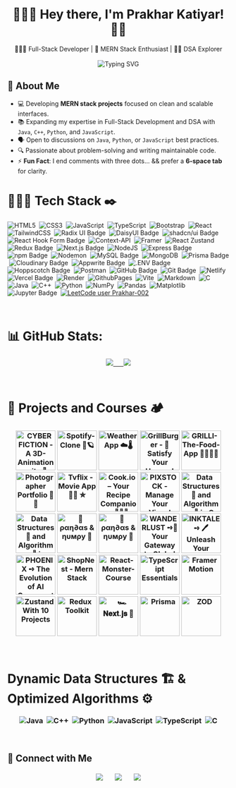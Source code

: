 <!--
**Prakhar-002/Prakhar-002** is a ✨ _special_ ✨ repository because its `README.md` (this file) appears on your GitHub profile.

Here are some ideas to get you started:

- 🔭 I’m currently working on ...
- 🌱 I’m currently learning ...
- 👯 I’m looking to collaborate on ...
- 🤔 I’m looking for help with ...
- 💬 Ask me about ...
- 📫 How to reach me: ...
- 😄 Pronouns: ...
- ⚡ Fun fact: ...
-->

<h1 align="center">🙋🏻‍♂️ Hey there, I'm Prakhar Katiyar! 🐻‍❄️</h1>

<p align="center">
   👨🏻‍💻 Full-Stack Developer | 👻 MERN Stack Enthusiast | 🕵🏻 DSA Explorer <br><br>
  <img src="https://readme-typing-svg.herokuapp.com?font=Fira+Code&weight=600&pause=1000&color=00ffee&center=true&vCenter=true&width=500&lines=Code.+Create.+Repeat.;Stay+Curious+💭;Debug.+Deploy.+Deliver.;Building+One+Project+at+a+Time📑.;Typing+Code+with+Coffee+%E2%98%95.;Dream+💡+Build+🛠️+Conquer+❤️;&cursorColor=ff4ecd" alt="Typing SVG" />

</p>

## 💫 About Me

- 💻 Developing **MERN stack projects** focused on clean and scalable interfaces.  
- 📚 Expanding my expertise in Full-Stack Development and DSA with `Java`, `C++`, `Python`, and `JavaScript`.  
- 🗣️ Open to discussions on `Java`, `Python`, or `JavaScript` best practices.  
- 🔍 Passionate about problem-solving and writing maintainable code.  
- ⚡ **Fun Fact**: I end comments with three dots... && prefer a **6-space tab** for clarity.

# 👨🏻‍💻 Tech Stack ✒️

![HTML5](https://img.shields.io/badge/html5-%23E34F26.svg?style=for-the-badge&logo=html5&logoColor=white) &nbsp;![CSS3](https://img.shields.io/badge/css3-%231572B6.svg?style=for-the-badge&logo=css3&logoColor=white) &nbsp;![JavaScript](https://img.shields.io/badge/javascript-%23323330.svg?style=for-the-badge&logo=javascript&logoColor=%23F7DF1E) &nbsp;![TypeScript](https://img.shields.io/badge/typescript-%23007ACC.svg?style=for-the-badge&logo=typescript&logoColor=white) &nbsp;![Bootstrap](https://img.shields.io/badge/bootstrap-%238511FA.svg?style=for-the-badge&logo=bootstrap&logoColor=white) &nbsp;![React](https://img.shields.io/badge/react-%2320232a.svg?style=for-the-badge&logo=react&logoColor=%2361DAFB) &nbsp;![TailwindCSS](https://img.shields.io/badge/tailwindcss-%2338B2AC.svg?style=for-the-badge&logo=tailwind-css&logoColor=white) &nbsp;![Radix UI Badge](https://img.shields.io/badge/Radix%20UI-161618?logo=radixui&logoColor=fff&style=for-the-badge) &nbsp;![DaisyUI Badge](https://img.shields.io/badge/DaisyUI-1AD1A5?logo=daisyui&logoColor=fff&style=for-the-badge) &nbsp;![shadcn/ui Badge](https://img.shields.io/badge/shadcn%2Fui-000?logo=shadcnui&logoColor=fff&style=for-the-badge) &nbsp;![React Hook Form Badge](https://img.shields.io/badge/React%20Hook%20Form-EC5990?logo=reacthookform&logoColor=fff&style=for-the-badge) &nbsp;![Context-API](https://img.shields.io/badge/Context--Api-000000?style=for-the-badge&logo=react) &nbsp;![Framer](https://img.shields.io/badge/Framer-black?style=for-the-badge&logo=framer&logoColor=blue) &nbsp;![React Zustand](https://camo.githubusercontent.com/42013a0127faee36efe5d464b73bc1172e62be46f4b3a232e20ea518a26845a2/68747470733a2f2f696d672e736869656c64732e696f2f62616467652f72656163742532307a757374616e642d2532333230323332612e7376673f7374796c653d666f722d7468652d6261646765266c6f676f3d7265616374266c6f676f436f6c6f723d253233363144414642) &nbsp;![Redux Badge](https://img.shields.io/badge/Redux-764ABC?logo=redux&logoColor=fff&style=for-the-badge) &nbsp;![Next.js Badge](https://img.shields.io/badge/Next.js-000?logo=nextdotjs&logoColor=fff&style=for-the-badge) &nbsp;![NodeJS](https://img.shields.io/badge/node.js-6DA55F?style=for-the-badge&logo=node.js&logoColor=white) &nbsp;![Express Badge](https://img.shields.io/badge/Express-000?logo=express&logoColor=fff&style=for-the-badge) &nbsp;![npm Badge](https://img.shields.io/badge/npm-CB3837?logo=npm&logoColor=fff&style=for-the-badge) &nbsp;![Nodemon](https://img.shields.io/badge/NODEMON-%23323330.svg?style=for-the-badge&logo=nodemon&logoColor=%BBDEAD) &nbsp;![MySQL Badge](https://img.shields.io/badge/MySQL-4479A1?logo=mysql&logoColor=fff&style=for-the-badge) &nbsp;![MongoDB](https://img.shields.io/badge/MongoDB-%234ea94b.svg?style=for-the-badge&logo=mongodb&logoColor=white) &nbsp;![Prisma Badge](https://img.shields.io/badge/Prisma-2D3748?logo=prisma&logoColor=fff&style=for-the-badge) &nbsp;![Cloudinary Badge](https://img.shields.io/badge/Cloudinary-3448C5?logo=cloudinary&logoColor=fff&style=for-the-badge) &nbsp;![Appwrite Badge](https://img.shields.io/badge/Appwrite-FD366E?logo=appwrite&logoColor=fff&style=for-the-badge) &nbsp;![.ENV Badge](https://img.shields.io/badge/.ENV-ECD53F?logo=dotenv&logoColor=000&style=for-the-badge) &nbsp;![Hoppscotch Badge](https://img.shields.io/badge/Hoppscotch-09090B?logo=hoppscotch&logoColor=fff&style=for-the-badge) &nbsp;![Postman](https://img.shields.io/badge/Postman-FF6C37?style=for-the-badge&logo=postman&logoColor=white) &nbsp;![GitHub Badge](https://img.shields.io/badge/GitHub-181717?logo=github&logoColor=fff&style=for-the-badge) &nbsp;![Git Badge](https://img.shields.io/badge/Git-F05032?logo=git&logoColor=fff&style=for-the-badge) &nbsp;![Netlify](https://img.shields.io/badge/netlify-%23000000.svg?style=for-the-badge&logo=netlify&logoColor=#00C7B7) &nbsp;![Vercel Badge](https://img.shields.io/badge/Vercel-000?logo=vercel&logoColor=fff&style=for-the-badge) &nbsp;![Render](https://img.shields.io/badge/Render-%46E3B7.svg?style=for-the-badge&logo=render&logoColor=white) &nbsp;![GithubPages](https://img.shields.io/badge/github%20pages-121013?style=for-the-badge&logo=github&logoColor=white) &nbsp;![Vite](https://img.shields.io/badge/vite-%23646CFF.svg?style=for-the-badge&logo=vite&logoColor=white) &nbsp;![Markdown](https://img.shields.io/badge/markdown-%23000000.svg?style=for-the-badge&logo=markdown&logoColor=white) &nbsp;![C](https://img.shields.io/badge/c-%2300599C.svg?style=for-the-badge&logo=c&logoColor=white) &nbsp;![Java](https://img.shields.io/badge/java-%23ED8B00.svg?style=for-the-badge&logo=openjdk&logoColor=white) &nbsp;![C++](https://img.shields.io/badge/c++-%2300599C.svg?style=for-the-badge&logo=c%2B%2B&logoColor=white) &nbsp;![Python](https://img.shields.io/badge/python-3670A0?style=for-the-badge&logo=python&logoColor=ffdd54) &nbsp;![NumPy](https://img.shields.io/badge/numpy-%23013243.svg?style=for-the-badge&logo=numpy&logoColor=white) &nbsp;![Pandas](https://img.shields.io/badge/pandas-%23150458.svg?style=for-the-badge&logo=pandas&logoColor=white) &nbsp;![Matplotlib](https://img.shields.io/badge/Matplotlib-%23000000.svg?style=for-the-badge&logo=Matplotlib&logoColor=white) &nbsp;![Jupyter Badge](https://img.shields.io/badge/Jupyter-F37626?logo=jupyter&logoColor=fff&style=for-the-badge) &nbsp;[![LeetCode user Prakhar-002](https://img.shields.io/badge/dynamic/json?style=for-the-badge&labelColor=black&color=%23ffa116&label=Solved&query=solvedOverTotal&url=https%3A%2F%2Fleetcode-badge.vercel.app%2Fapi%2Fusers%2FPrakhar-002&logo=leetcode&logoColor=yellow)](https://leetcode.com/Prakhar-002/)

</br>

# 📊 GitHub Stats:

<h3  align="center" >

[![](https://github-readme-streak-stats.herokuapp.com/?user=Prakhar-002&theme=dark&hide_border=true) &nbsp;&nbsp;&nbsp;&nbsp;
](https://github.com/Prakhar-002)
[![](https://github-readme-stats.vercel.app/api/top-langs/?username=Prakhar-002&theme=dark&hide_border=true&include_all_commits=false&count_private=true&layout=compact)
](https://github.com/Prakhar-002)

</h3>

</br>

# 🏯 Projects and Courses 🏕️

<h3  align="center" >

[<img src="https://github.com/user-attachments/assets/47632471-1ed4-4a0e-aa09-b462dca54ba6" title="CYBER FICTION - A 3D-Animation-site 🍥" width="90" height="90" alt="CYBER FICTION - A 3D-Animation-site 🍥">](https://github.com/Prakhar-002/3D-Animation-Site)
[<img src="https://github.com/user-attachments/assets/729bad82-91c2-4d38-b471-14a9d02e007f" title="Spotify-Clone 📀🪐" width="90" height="90" alt="Spotify-Clone 📀🪐">](https://github.com/Prakhar-002/SPOTIFY-CLONE)
[<img src="https://github.com/user-attachments/assets/c36dcfaa-b688-4f3c-a5b7-994465daa2c7" title="Weather App ☁️🌡️" width="90" height="90" alt="Weather App ☁️🌡️">](https://github.com/Prakhar-002/Weatherio-The-weather-app)
[<img src="https://github.com/user-attachments/assets/edb37782-14f4-462e-82c7-c1ffad1994e3" title="GrillBurger - 🍔 Satisfy Your Hunger!" width="90" height="90" alt="GrillBurger - 🍔 Satisfy Your Hunger!">](https://github.com/Prakhar-002/GrillBurger)
[<img src="https://github.com/user-attachments/assets/35073dbc-4970-4cab-bbf8-0e588e418809" title="GRILLI-The-Food-App 🌯🍱🍜🍲" width="90" height="90" alt="GRILLI-The-Food-App 🌯🍱🍜🍲">](https://github.com/Prakhar-002/GRILLI-The-Food-App)
[<img src="https://github.com/user-attachments/assets/3e7ca22a-23ae-42c9-adbd-45ed92614e7e" title="Photographer Portfolio 📸✨" width="90" height="90" alt="Photographer Portfolio 📸✨">](https://github.com/Prakhar-002/Photographer-Portfolio)
[<img src="https://github.com/user-attachments/assets/9656bb5d-6c92-434d-ac0c-472ed0c9e263" title="Tvflix - Movie App 🍿🎥 ✮" width="90" height="90" alt="Tvflix - Movie App 🍿🎥 ✮">](https://github.com/Prakhar-002/TVFLIX)
[<img src="https://github.com/user-attachments/assets/a435e34e-f7af-4de0-8116-b822b778ee2a" title="Cook.io – Your Recipe Companion 🥤🥗🍟" width="90" height="90" alt="Cook.io – Your Recipe Companion 🥤🥗🍟">](https://github.com/Prakhar-002/Cook.io-The-Recipe-App)
[<img src="https://github.com/user-attachments/assets/efd6d9f5-f885-4cad-87c2-78f46bf83146" title="PIXSTOCK - Manage Your Visual World 🌟🎨" width="90" height="90" alt="PIXSTOCK - Manage Your Visual World 🌟🎨">](https://github.com/Prakhar-002/PIXSTOCK)
[<img src="https://github.com/user-attachments/assets/0533d573-ac3b-4e95-9c7c-ed4f40fee24c" title="Data Structures 🧬 and Algorithms 📜 in C" width="90" height="90" alt="Data Structures 🧬 and Algorithms 📜 in C">](https://github.com/Prakhar-002/C-CODE)
[<img src="https://github.com/user-attachments/assets/1a500bb0-7ce3-4530-a0f8-f3c593eedabb" title="Data Structures 🧬 and Algorithms 📜 in JAVA" width="90" height="90" alt="Data Structures 🧬 and Algorithms 📜 in JAVA">](https://github.com/Prakhar-002/JAVA-CODE)
[<img src="https://github.com/user-attachments/assets/060732d9-af0e-4181-b2cc-218d17d35dec" title="🐼 ραη∂αѕ & ηυмρу 🧮" width="90" height="90" alt="🐼 ραη∂αѕ & ηυмρу 🧮">](https://github.com/Prakhar-002/PANDAS-NUMPY)
[<img src="https://github.com/user-attachments/assets/b52704e3-20a5-4ff6-bc0e-0231b4b1d585" title="🐼 ραη∂αѕ & ηυмρу 🧮" width="90" height="90" alt="🐼 ραη∂αѕ & ηυмρу 🧮">](https://github.com/Prakhar-002/PANDAS-NUMPY)
[<img src="https://github.com/user-attachments/assets/4352e3a7-e3fb-42f6-8396-628bb80164f1" title="WANDERLUST ➺🧳Your Gateway to Global Adventures ✈️" width="90" height="90" alt="WANDERLUST ➺🧳Your Gateway to Global Adventures ✈️">](https://github.com/Prakhar-002/WANDERLUST)
[<img src="https://github.com/user-attachments/assets/7e5cd33b-cad8-4ea8-9ef8-a7271a873ad2" title="INKTALE ➺ 🖊️ Unleash Your Stories 📖" width="90" height="90" alt="INKTALE ➺ 🖊️ Unleash Your Stories 📖">](https://github.com/Prakhar-002/INKTALE-The-Blog-Site)
[<img src="https://github.com/user-attachments/assets/957475c4-a57c-4026-a740-6d195f23354e" title="PHOENIX ➺ The Evolution of AI Conversations" width="90" height="90" alt="PHOENIX ➺ The Evolution of AI Conversations">](https://github.com/Prakhar-002/PHOENIX)
[<img src="https://github.com/user-attachments/assets/969886d1-1df4-4c62-8c2b-a819b8bf489e" title="ShopNest - Mern Stack" width="90" height="90" alt="ShopNest - Mern Stack">](https://github.com/Prakhar-002/ShopNest)
[<img src="https://github.com/user-attachments/assets/db80d9b3-329b-48bf-a4d2-e6d9ac868a17" title="React-Monster-Course" width="90" height="90" alt="React-Monster-Course">](https://github.com/Prakhar-002/React-Monster-Course)
[<img src="https://github.com/user-attachments/assets/342375d6-c65f-4b74-8920-7d341f9d88e0" title="TypeScript Essentials" width="90" height="90" alt="TypeScript Essentials">](https://github.com/Prakhar-002/TypeScript)
[<img src="https://github.com/user-attachments/assets/d9a79544-0124-440d-9168-368b4ac39de2" title="Framer Motion With Projects" width="90" height="90" alt="Framer Motion">](https://github.com/Prakhar-002/React-Monster-Course/tree/main/09.%20Framer%20Motion%20With%2010%20Projects)
[<img src="https://github.com/user-attachments/assets/090a2f3c-bf53-4388-a3d7-8d29de2b11fd" title="Zustand With Projects" width="90" height="90" alt="Zustand With 10 Projects">](https://github.com/Prakhar-002/React-Monster-Course/tree/main/10.%20Zustand%20With%2010%20Projects)
[<img src="https://github.com/user-attachments/assets/83406c2d-04c1-44c4-a6fa-63205ffbaf59" title="Redux Toolkit" width="90" height="90" alt="Redux Toolkit">](https://github.com/Prakhar-002/React-Monster-Course/tree/main/11.%20Redux%20Toolkit)
[<img src="https://github.com/user-attachments/assets/564fc94f-aee6-421f-ba80-d87b688050ba" title="🏎️ 𝐍𝐞𝐱𝐭.𝐣𝐬 💨" width="90" height="90" alt="🏎️ 𝐍𝐞𝐱𝐭.𝐣𝐬 💨">](https://github.com/Prakhar-002/Next.js)
[<img src="https://github.com/user-attachments/assets/e50d743a-b342-44e4-835a-4f61f69feafe" title="Prisma" width="90" height="90" alt="Prisma">](https://github.com/Prakhar-002/Next.js/tree/main/22.%20Prisma)
[<img src="https://github.com/user-attachments/assets/84b55d8a-45e1-4b47-b51a-030c350665e0" title="ZOD" width="90" height="90" alt="ZOD">](https://github.com/Prakhar-002/Next.js/tree/main/24.%20ZOD)

</h3>

</br>

# Dynamic Data Structures 🏗️ & Optimized Algorithms ⚙️

<h3  align="center" >

![Java](https://img.shields.io/badge/java-%23ED8B00.svg?style=for-the-badge&logo=openjdk&logoColor=white) &nbsp;![C++](https://img.shields.io/badge/c++-%2300599C.svg?style=for-the-badge&logo=c%2B%2B&logoColor=white) &nbsp;![Python](https://img.shields.io/badge/python-3670A0?style=for-the-badge&logo=python&logoColor=ffdd54) &nbsp;![JavaScript](https://img.shields.io/badge/javascript-%23323330.svg?style=for-the-badge&logo=javascript&logoColor=%23F7DF1E) &nbsp;![TypeScript](https://img.shields.io/badge/typescript-%23007ACC.svg?style=for-the-badge&logo=typescript&logoColor=white) &nbsp;![C](https://img.shields.io/badge/c-%2300599C.svg?style=for-the-badge&logo=c&logoColor=white)

</h3>

</br>

## 🔗 Connect with Me

<h3  align="center" >

<a href="mailto:prakhar.katiyar.002@gmail.com"><img src="https://github.com/user-attachments/assets/d17ad93f-916b-4fd7-ad29-65ab3ba150e1"/></a>&nbsp;&nbsp;&nbsp;&nbsp;&nbsp;&nbsp;
<a href="https://www.linkedin.com/in/prakhar002/" target="_blank"><img src="https://github.com/user-attachments/assets/8ddec6c8-cf8f-4702-9a52-0a7b28d1e48f"/></a>&nbsp;&nbsp;&nbsp;&nbsp;&nbsp;&nbsp;
<a href="https://x.com/Prakhar_002" target="_blank"><img src="https://github.com/user-attachments/assets/95c27b51-a483-4e9b-84d2-bd954f805b0d"/></a>

</h3>
